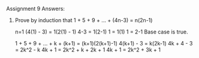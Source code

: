 Assignment 9 Answers:

1. 	Prove by induction that 1 + 5 + 9 + ... + (4n-3) = n(2n-1)

	n=1
	(4(1) - 3) = 1(2(1) - 1)
	4-3 = 1(2-1)
	1 = 1(1)
	1 = 2-1
	Base case is true.

	1 + 5 + 9 + ... + k + (k+1) = (k+1)(2(k+1)-1)
	4(k+1) - 3 = k(2k-1)
	4k + 4 - 3 = 2k^2 - k
	4k + 1 = 2k^2 + k + 2k + 1
	4k + 1 = 2k^2 + 3k + 1